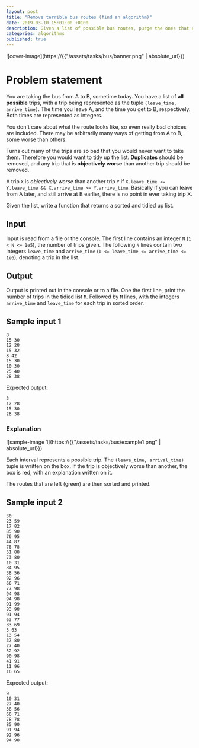 ```yaml
---
layout: post
title: "Remove terrible bus routes (find an algorithm)"
date: 2019-03-10 15:01:00 +0100
description: Given a list of possible bus routes, purge the ones that are objectively useless.
categories: algorithms
published: true
---
```


![cover-image](https://{{"/assets/tasks/bus/banner.png" | absolute_url}})

# Problem statement

You are taking the bus from A to B, sometime today. You have a list of **all possible** trips, with a trip being represented as the tuple `(leave_time, arrive_time)`. The time you leave A, and the time you get to B, respectively. Both times are represented as integers.

You don't care about what the route looks like, so even really bad choices are included. There may be arbitrarily many ways of getting from A to B, some worse than others.

Turns out many of the trips are so bad that you would never want to take them. Therefore you would want to tidy up the list. **Duplicates** should be removed, and any trip that is **objectively worse** than another trip should be removed.

A trip `X` is *objectively worse* than another trip `Y` if `X.leave_time <= Y.leave_time && X.arrive_time >= Y.arrive_time`. Basically if you can leave from A later, and still arrive at B earlier, there is no point in ever taking trip X.

Given the list, write a function that returns a sorted and tidied up list.

## Input
Input is read from a file or the console.
The first line contains an integer `N` (`1 < N <= 1e5`), the number of trips given.
The following `N` lines contain two integers `leave_time` and `arrive_time` (`1 <= leave_time <= arrive_time <= 1e6`), denoting a trip in the list.

## Output
Output is printed out in the console or to a file.
One the first line, print the number of trips in the tidied list `M`.
Followed by `M` lines, with the integers `arrive_time` and `leave_time` for each trip in sorted order.

## Sample input 1
```
8
15 30
12 28
15 32
8 42
15 30
10 30
25 40
28 38
```

Expected output:
```
3
12 28
15 30
28 38
```

### Explanation

![sample-image 1](https://{{"/assets/tasks/bus/example1.png" | absolute_url}})

Each interval represents a possible trip. The `(leave_time, arrival_time)` tuple is written on the box. If the trip is objectively worse than another, the box is red, with an explanation written on it.

The routes that are left (green) are then sorted and printed.

## Sample input 2

```
30
23 59
17 82
85 90
76 95
44 87
78 78
51 88
73 80
10 31
84 95
38 56
92 96
66 71
77 98
94 98
94 98
91 99
83 98
91 94
63 77
33 69
3 63
13 54
37 80
27 40
52 92
90 98
41 91
11 96
16 65
```

Expected output:

```
9
10 31
27 40
38 56
66 71
78 78
85 90
91 94
92 96
94 98
```
